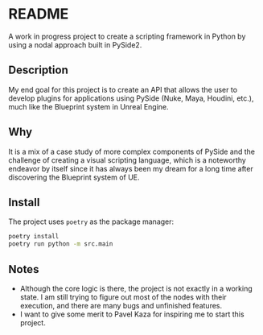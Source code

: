 # README

A work in progress project to create a scripting framework in Python by using a nodal approach built in PySide2.

## Description

My end goal for this project is to create an API that allows the user to develop plugins for applications using PySide (Nuke, Maya, Houdini, etc.), much like the Blueprint system in Unreal Engine.

## Why

It is a mix of a case study of more complex components of PySide and the challenge of creating a visual scripting language, which is a noteworthy endeavor by itself since it has always been my dream for a long time after discovering the Blueprint system of UE.

## Install

The project uses `poetry` as the package manager:

```sh
poetry install
poetry run python -m src.main
```

## Notes

- Although the core logic is there, the project is not exactly in a working state. I am still trying to figure out most of the nodes with their execution, and there are many bugs and unfinished features.
- I want to give some merit to Pavel Kaza for inspiring me to start this project.
